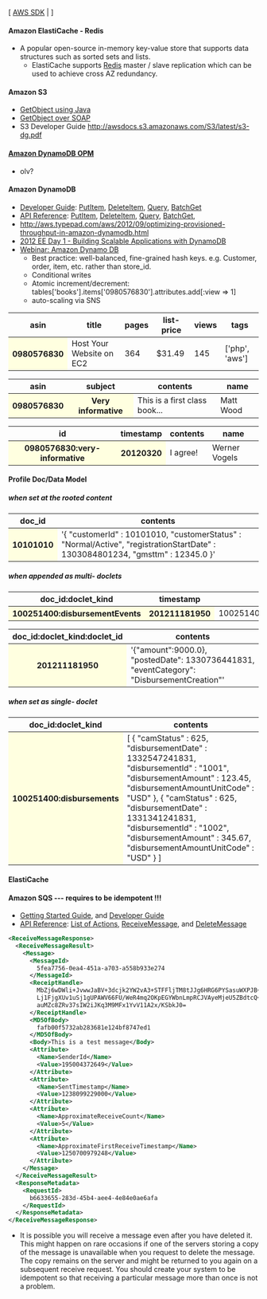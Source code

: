 [ [AWS SDK](http://docs.amazonwebservices.com/AWSJavaSDK/latest/javadoc/allclasses-noframe.html) | ]

#### Amazon ElastiCache - Redis

* A popular open-source in-memory key-value store that supports data structures such as sorted sets and lists.
  * ElastiCache supports [Redis](http://www.redis.io/) master / slave replication which can be used to achieve cross AZ redundancy.

#### Amazon S3

* [GetObject using Java](http://docs.aws.amazon.com/AmazonS3/latest/dev/RetrievingObjectUsingJava.html)
* [GetObject over SOAP](http://docs.aws.amazon.com/AmazonS3/latest/API/SOAPGetObject.html)
* S3 Developer Guide http://awsdocs.s3.amazonaws.com/S3/latest/s3-dg.pdf

#### [Amazon DynamoDB OPM](http://docs.amazonwebservices.com/amazondynamodb/latest/developerguide/JavaSDKHighLevel.html)

* olv? 

#### Amazon DynamoDB

* [Developer Guide](http://docs.amazonwebservices.com/amazondynamodb/latest/developerguide/Introduction.html): 
  [PutItem](http://docs.amazonwebservices.com/amazondynamodb/latest/developerguide/LowLevelJavaItemCRUD.html#PutLowLevelAPIJava),
  [DeleteItem](http://docs.amazonwebservices.com/amazondynamodb/latest/developerguide/LowLevelJavaItemCRUD.html#DeleteMidLevelJava),
  [Query](http://docs.amazonwebservices.com/amazondynamodb/latest/developerguide/LowLevelJavaQuerying.html),
  [BatchGet](http://docs.amazonwebservices.com/amazondynamodb/latest/developerguide/LowLevelJavaItemCRUD.html#LowLevelJavaBatchGetItem)
* [API Reference](http://docs.amazonwebservices.com/amazondynamodb/latest/developerguide/operationlist.html): 
  [PutItem](http://docs.amazonwebservices.com/amazondynamodb/latest/developerguide/API_PutItem.html),
  [DeleteItem](http://docs.amazonwebservices.com/amazondynamodb/latest/developerguide/API_DeleteItem.html),
  [Query](http://docs.amazonwebservices.com/amazondynamodb/latest/developerguide/API_Query.html),
  [BatchGet](http://docs.amazonwebservices.com/amazondynamodb/latest/developerguide/API_BatchGetItems.html),
* http://aws.typepad.com/aws/2012/09/optimizing-provisioned-throughput-in-amazon-dynamodb.html
* [2012 EE Day 1 - Building Scalable Applications with DynamoDB](http://tiny/1g745ljao/broaamazvide7097)
* [Webinar: Amazon Dynamo DB](http://www.youtube.com/watch?v=meBjA68DeIU)
  * Best practice: well-balanced, fine-grained hash keys. e.g. Customer, order, item, etc. rather than store_id.
  * Conditional writes
  * Atomic increment/decrement: tables['books'].items['0980576830'].attributes.add[:view => 1]
  * auto-scaling via SNS

<table>
  <thead>
    <tr>
      <th>asin</th>
      <th>title</th>
      <th>pages</th>
      <th>list-price</th>
      <th>views</th>
      <th>tags</th>
    </tr>
  </thead>
  <tbody>
    <tr>
      <th bgcolor="LightYellow">0980576830</th>
      <td>Host Your Website on EC2</td>
      <td>364</td>
      <td>$31.49</td>
      <td>145</td>
      <td>['php', 'aws']</td>
    </tr>
  </tbody>
</table>

<table>
  <thead>
    <tr>
      <th>asin</th>
      <th>subject</th>
      <th>contents</th>
      <th>name</th>
    </tr>
  </thead>
  <tbody>
    <tr>
      <th bgcolor="LightYellow">0980576830</th>
      <th bgcolor="LightYellow">Very informative</th>
      <td>This is a first class book...</td>
      <td>Matt Wood</td>
    </tr>
  </tbody>
</table>

<table>
  <thead>
    <tr>
      <th>id</th>
      <th>timestamp</th>
      <th>contents</th>
      <th>name</th>
    </tr>
  </thead>
  <tbody>
    <tr>
      <th bgcolor="LightYellow">0980576830:very-informative</th>
      <th bgcolor="LightYellow">20120320</th>
      <td>I agree!</td>
      <td>Werner Vogels</td>
    </tr>
  </tbody>
</table>

#### Profile Doc/Data Model

##### when set at the rooted content

<table>
  <thead>
    <tr>
      <th>doc_id</th>
      <th>contents</th>
    </tr>
  </thead>
  <tbody>
    <tr>
      <th bgcolor="LightYellow">10101010</th>
      <td>'{ "customerId" : 10101010, "customerStatus" : "Normal/Active", "registrationStartDate" : 1303084801234, "gmsttm" : 12345.0 }'</td>
    </tr>
  </tbody>
</table>

##### when appended as multi- doclets

<table>
  <thead>
    <tr>
      <th>doc_id:doclet_kind</th>
      <th>timestamp</th>
      <th>doc_id:doclet_kind:doclet_id</th>
    </tr>
  </thead>
  <tbody>
    <tr>
      <th bgcolor="LightYellow">100251400:disbursementEvents</th>
      <th bgcolor="LightYellow">201211181950</th>
      <td>100251400:disbursementEvents:1333152042055</td>
    </tr>
  </tbody>
</table>

<table>
  <thead>
    <tr>
      <th>doc_id:doclet_kind:doclet_id</th>
      <th>contents</th>
    </tr>
  </thead>
  <tbody>
    <tr>
      <th bgcolor="LightYellow">201211181950</th>
      <td>'{"amount":9000.0}, "postedDate": 1330736441831, "eventCategory": "DisbursementCreation"'</td>
    </tr>
  </tbody>
</table>

##### when set as single- doclet

<table>
  <thead>
    <tr>
      <th>doc_id:doclet_kind</th>
      <th>contents</th>
    </tr>
  </thead>
  <tbody>
    <tr>
      <th bgcolor="LightYellow">100251400:disbursements</th>
      <td>[ { "camStatus" : 625, "disbursementDate" : 1332547241831, "disbursementId" : "1001", "disbursementAmount" : 123.45, "disbursementAmountUnitCode" : "USD" }, { "camStatus" : 625, "disbursementDate" : 1331341241831, "disbursementId" : "1002", "disbursementAmount" : 345.67, "disbursementAmountUnitCode" : "USD" } ]</td>
    </tr>
  </tbody>
</table>


#### ElastiCache

#### Amazon SQS --- requires to be idempotent !!!

* [Getting Started Guide](http://awsdocs.s3.amazonaws.com/SQS/latest/sqs-gsg.pdf), and [Developer Guide](http://awsdocs.s3.amazonaws.com/SQS/latest/sqs-dg.pdf)
* [API Reference](http://docs.amazonwebservices.com/AWSSimpleQueueService/latest/APIReference/Welcome.html): [List of Actions](http://docs.amazonwebservices.com/AWSSimpleQueueService/latest/APIReference/ApiReferenceArticle.html), [ReceiveMessage](http://docs.amazonwebservices.com/AWSSimpleQueueService/latest/APIReference/Query_QueryReceiveMessage.html), and [DeleteMessage](http://docs.amazonwebservices.com/AWSSimpleQueueService/latest/APIReference/Query_QueryDeleteMessage.html)

```xml
<ReceiveMessageResponse>
  <ReceiveMessageResult>
    <Message>
      <MessageId>
        5fea7756-0ea4-451a-a703-a558b933e274
      </MessageId>
      <ReceiptHandle>
        MbZj6wDWli+JvwwJaBV+3dcjk2YW2vA3+STFFljTM8tJJg6HRG6PYSasuWXPJB+Cw
        Lj1FjgXUv1uSj1gUPAWV66FU/WeR4mq2OKpEGYWbnLmpRCJVAyeMjeU5ZBdtcQ+QE
        auMZc8ZRv37sIW2iJKq3M9MFx1YvV11A2x/KSbkJ0=
      </ReceiptHandle>
      <MD5OfBody>
        fafb00f5732ab283681e124bf8747ed1
      </MD5OfBody>
      <Body>This is a test message</Body>
      <Attribute>
        <Name>SenderId</Name>
        <Value>195004372649</Value>
      </Attribute>
      <Attribute>
        <Name>SentTimestamp</Name>
        <Value>1238099229000</Value>
      </Attribute>
      <Attribute>
        <Name>ApproximateReceiveCount</Name>
        <Value>5</Value>
      </Attribute>
      <Attribute>
        <Name>ApproximateFirstReceiveTimestamp</Name>
        <Value>1250700979248</Value>
      </Attribute>
    </Message>
  </ReceiveMessageResult>
  <ResponseMetadata>
    <RequestId>
      b6633655-283d-45b4-aee4-4e84e0ae6afa
    </RequestId>
  </ResponseMetadata>
</ReceiveMessageResponse>
```

* It is possible you will receive a message even after you have deleted it. This might happen on rare occasions if one of the servers storing a copy of the message is unavailable when you request to delete the message. The copy remains on the server and might be returned to you again on a subsequent receive request. You should create your system to be idempotent so that receiving a particular message more than once is not a problem.
